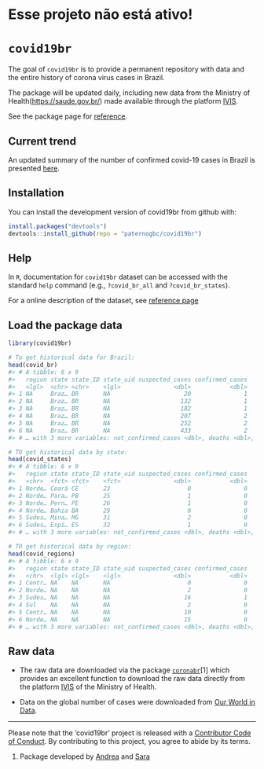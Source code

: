 # Esse projeto não está ativo!

# `covid19br`

The goal of `covid19br` is to provide a permanent repository with data
and the entire history of corona virus cases in Brazil.

The package will be updated daily, including new data from the Ministry
of Health(<https://saude.gov.br/>) made available through the platform
[IVIS](http://platform.saude.gov.br/novocoronavirus/).

See the package page for
[reference](https://paternogbc.github.io/covid19br/index.html).

## Current trend

An updated summary of the number of confirmed covid-19 cases in Brazil
is presented
[here](https://paternogbc.github.io/covid19br/articles/en_current_trends.html).

## Installation

You can install the development version of covid19br from github with:

``` r
install.packages("devtools") 
devtools::install_github(repo = "paternogbc/covid19br")
```

## Help

In `R`, documentation for `covid19br` dataset can be accessed with the
standard `help` command (e.g., `?covid_br_all` and `?covid_br_states`).

For a online description of the dataset, see [reference
page](https://paternogbc.github.io/covid19br/reference/index.html)

## Load the package data

``` r
library(covid19br)

# To get historical data for Brazil: 
head(covid_br)
#> # A tibble: 6 x 9
#>   region state state_ID state_uid suspected_cases confirmed_cases
#>   <lgl>  <chr> <chr>    <lgl>               <dbl>           <dbl>
#> 1 NA     Braz… BR       NA                     20               1
#> 2 NA     Braz… BR       NA                    132               1
#> 3 NA     Braz… BR       NA                    182               1
#> 4 NA     Braz… BR       NA                    207               2
#> 5 NA     Braz… BR       NA                    252               2
#> 6 NA     Braz… BR       NA                    433               2
#> # … with 3 more variables: not_confirmed_cases <dbl>, deaths <dbl>, date <date>

# TO get historical data by state:
head(covid_states)
#> # A tibble: 6 x 9
#>   region state state_ID state_uid suspected_cases confirmed_cases
#>   <chr>  <fct> <fct>    <fct>               <dbl>           <dbl>
#> 1 Norde… Ceará CE       23                      0               0
#> 2 Norde… Para… PB       25                      1               0
#> 3 Norde… Pern… PE       26                      1               0
#> 4 Norde… Bahia BA       29                      0               0
#> 5 Sudes… Mina… MG       31                      2               0
#> 6 Sudes… Espí… ES       32                      1               0
#> # … with 3 more variables: not_confirmed_cases <dbl>, deaths <dbl>, date <date>

# TO get historical data by region:
head(covid_regions)
#> # A tibble: 6 x 9
#>   region state state_ID state_uid suspected_cases confirmed_cases
#>   <chr>  <lgl> <lgl>    <lgl>               <dbl>           <dbl>
#> 1 Centr… NA    NA       NA                      0               0
#> 2 Norde… NA    NA       NA                      2               0
#> 3 Sudes… NA    NA       NA                     16               1
#> 4 Sul    NA    NA       NA                      2               0
#> 5 Centr… NA    NA       NA                     10               0
#> 6 Norde… NA    NA       NA                     15               0
#> # … with 3 more variables: not_confirmed_cases <dbl>, deaths <dbl>, date <date>
```

## Raw data

  - The raw data are downloaded via the package
    [`coronabr`](https://github.com/liibre/coronabr)\[1\] which provides
    an excellent function to download the raw data directly from the
    platform [IVIS](http://platform.saude.gov.br/novocoronavirus/) of
    the Ministry of Health.

  - Data on the global number of cases were downloaded from [Our World
    in Data](https://ourworldindata.org/coronavirus-source-data).

-----

Please note that the ‘covid19br’ project is released with a [Contributor
Code of Conduct](CODE_OF_CONDUCT.md). By contributing to this project,
you agree to abide by its terms.

1.  Package developed by [Andrea](https://twitter.com/SanchezTapiaA) and
    [Sara](https://twitter.com/mortarasara)
